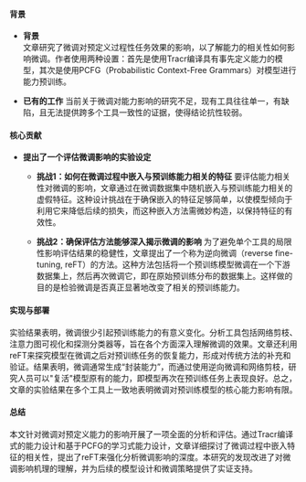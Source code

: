#### 背景
- **背景**       
    文章研究了微调对预定义过程性任务效果的影响，以了解能力的相关性如何影响微调。作者使用两种设置：首先是使用Tracr编译具有事先定义能力的模型，其次是使用PCFG（Probabilistic Context-Free Grammars）对模型进行能力预训练。

- **已有的工作**
    当前关于微调对能力影响的研究不足，现有工具往往单一，有缺陷，且无法提供跨多个工具一致性的证据，使得结论抗性较弱。

#### 核心贡献
- **提出了一个评估微调影响的实验设定**
    - **挑战1：如何在微调过程中嵌入与预训练能力相关的特征**
        要评估能力相关性对微调的影响，文章通过在微调数据集中随机嵌入与预训练能力相关的虚假特征。这种设计挑战在于确保嵌入的特征足够简单，以使模型倾向于利用它来降低后续的损失，而这种嵌入方法需微妙构造，以保持特征的有效性。

    - **挑战2：确保评估方法能够深入揭示微调的影响**
        为了避免单个工具的局限性影响评估结果的稳健性，文章提出了一个称为逆向微调（reverse fine-tuning, reFT）的方法。这种方法包括将一个预训练模型微调在一个下游数据集上，然后再次微调它，即在原始预训练分布的数据集上。这样做的目的是检验微调是否真正显著地改变了相关的预训练能力。

#### 实现与部署
实验结果表明，微调很少引起预训练能力的有意义变化。分析工具包括网络剪枝、注意力图可视化和探测分类器等，旨在各个方面深入理解微调的效果。文章还利用reFT来探究模型在微调之后对预训练任务的恢复能力，形成对传统方法的补充和验证。结果表明，微调通常生成“封装能力”，而通过使用逆向微调和网络剪枝，研究人员可以"复活"模型原有的能力，即模型再次在预训练任务上表现良好。总之，文章的实验结果在多个工具上一致地表明微调对预训练模型的核心能力影响有限。

#### 总结
本文针对微调对预定义能力的影响开展了一项全面的分析和评估。通过Tracr编译式的能力设计和基于PCFG的学习式能力设计，文章详细探讨了微调过程中嵌入特征的相关性，提出了reFT来强化分析微调影响的深度。本研究的发现改进了对微调影响机理的理解，并为后续的模型设计和微调策略提供了实证支持。